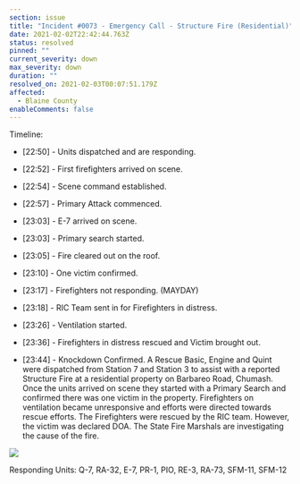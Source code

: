 ```yaml
---
section: issue
title: "Incident #0073 - Emergency Call - Structure Fire (Residential)"
date: 2021-02-02T22:42:44.763Z
status: resolved
pinned: ""
current_severity: down
max_severity: down
duration: ""
resolved_on: 2021-02-03T00:07:51.179Z
affected:
  - Blaine County
enableComments: false
---
```

Timeline:

* \[22:50] - Units dispatched and are responding.
* \[22:52] - First firefighters arrived on scene.
* \[22:54] - Scene command established.
* \[22:57] - Primary Attack commenced.
* \[23:03] - E-7 arrived on scene.
* \[23:03] - Primary search started.

* \[23:05] - Fire cleared out on the roof.
* \[23:10] - One victim confirmed.

* \[23:17] - Firefighters not responding. (MAYDAY)
* \[23:18] - RIC Team sent in for Firefighters in distress.
* \[23:26] - Ventilation started.
* \[23:36] - Firefighters in distress rescued and Victim brought out.
* \[23:44] - Knockdown Confirmed.
A Rescue Basic, Engine and Quint were dispatched from Station 7 and Station 3 to assist with a reported Structure Fire at a residential property on Barbareo Road, Chumash. Once the units arrived on scene they started with a Primary Search and confirmed there was one victim in the property. Firefighters on ventilation became unresponsive and efforts were directed towards rescue efforts. The Firefighters were rescued by the RIC team. However, the victim was declared DOA. The State Fire Marshals are investigating the cause of the fire.

![](https://i.imgur.com/7RhauIp.png)

Responding Units: Q-7, RA-32, E-7, PR-1, PIO, RE-3, RA-73, SFM-11, SFM-12
